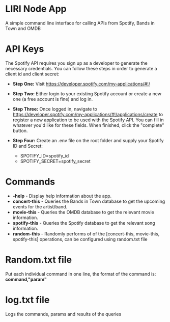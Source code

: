 # LIRI Node App

A simple command line interface for calling APIs from Spotify, Bands in Town and OMDB

# API Keys

The Spotify API requires you sign up as a developer to generate the necessary credentials. You can follow these steps in order to generate a client id and client secret:

* **Step One:** Visit https://developer.spotify.com/my-applications/#!/
* **Step Two:** Either login to your existing Spotify account or create a new one (a free account is fine) and log in.
* **Step Three:** Once logged in, navigate to https://developer.spotify.com/my-applications/#!/applications/create to register a new application to be used with the Spotify API. You can fill in whatever you'd like for these fields. When finished, click the "complete" button.
* **Step Four:** Create an .env file on the root folder and supply your Spotify ID and Secret:

    * SPOTIFY_ID=spotify_id
    * SPOTIFY_SECRET=spotify_secret

# Commands

* **-help**         - Display help information about the app.
* **concert-this**  - Queries the Bands in Town database to get the upcoming events for the artist/band.
* **movie-this**    - Queries the OMDB database to get the relevant movie information.
* **spotify-this**  - Queries the Spotify database to get the relevant song information.
* **random-this**   - Randomly performs of of the [concert-this, movie-this, spotify-this] operations, can be configured using random.txt file

# Random.txt file

Put each individual command in one line, the format of the command is:
**command,"param"**

# log.txt file

Logs the commands, params and results of the queries